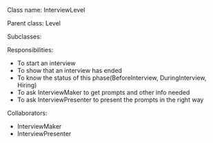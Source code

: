 Class name: InterviewLevel

Parent class: Level

Subclasses:

Responsibilities:
* To start an interview
* To show that an interview has ended
* To know the status of this phase(BeforeInterview, DuringInterview, Hiring)
* To ask InterviewMaker to get prompts and other info needed
* To ask InterviewPresenter to present the prompts in the right way

Collaborators:
* InterviewMaker
* InterviewPresenter
